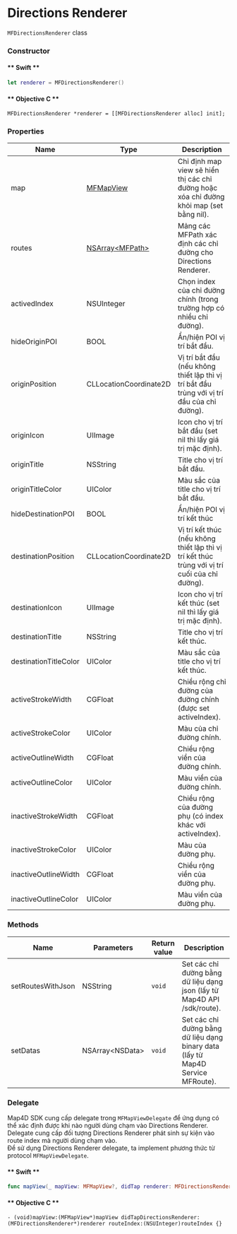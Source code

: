 # Directions Renderer

`MFDirectionsRenderer` class

### Constructor

<!-- tabs:start -->
#### ** Swift **

```swift 
let renderer = MFDirectionsRenderer()
```

#### ** Objective C **

```objc 
MFDirectionsRenderer *renderer = [[MFDirectionsRenderer alloc] init];
```

<!-- tabs:end -->

### Properties

| Name                  | Type                                                  | Description                                                                                    |
|-----------------------|-------------------------------------------------------|------------------------------------------------------------------------------------------------|
| map                   | [MFMapView](/reference/map?id=mfmapview)              | Chỉ định map view sẽ hiển thị các chỉ đường hoặc xóa chỉ đường khỏi map (set bằng nil).        |
| routes                | [NSArray\<MFPath\>](/reference/coordinates?id=mfpath) | Mảng các MFPath xác định các chỉ đường cho Directions Renderer.                                |
| activedIndex          | NSUInteger                                            | Chọn index của chỉ đường chính (trong trường hợp có nhiều chỉ đường).                          |
| hideOriginPOI         | BOOL                                                  | Ẩn/hiện POI vị trí bắt đầu.                                                                    |
| originPosition        | CLLocationCoordinate2D                                | Vị trí bắt đầu (nếu không thiết lập thì vị trí bắt đầu trùng với vị trí đầu của chỉ đường).    |
| originIcon            | UIImage                                               | Icon cho vị trí bắt đầu (set nil thì lấy giá trị mặc định).                                    |
| originTitle           | NSString                                              | Title cho vị trí bắt đầu.                                                                      |
| originTitleColor      | UIColor                                               | Màu sắc của title cho vị trí bắt đầu.                                                          |
| hideDestinationPOI    | BOOL                                                  | Ẩn/hiện POI vị trí kết thúc                                                                    |
| destinationPosition   | CLLocationCoordinate2D                                | Vị trí kết thúc (nếu không thiết lập thì vị trí kết thúc trùng với vị trí cuối của chỉ đường). |
| destinationIcon       | UIImage                                               | Icon cho vị trí kết thúc (set nil thì lấy giá trị mặc định).                                   |
| destinationTitle      | NSString                                              | Title cho vị trí kết thúc.                                                                     |
| destinationTitleColor | UIColor                                               | Màu sắc của title cho vị trí kết thúc.                                                         |
| activeStrokeWidth     | CGFloat                                               | Chiều rộng chỉ đường của đường chính (được set activeIndex).                                   |
| activeStrokeColor     | UIColor                                               | Màu của chỉ đường chính.                                                                       |
| activeOutlineWidth    | CGFloat                                               | Chiều rộng viền của đường chính.                                                               |
| activeOutlineColor    | UIColor                                               | Màu viền của đường chính.                                                                      |
| inactiveStrokeWidth   | CGFloat                                               | Chiều rộng của đường phụ (có index khác với activeIndex).                                      |
| inactiveStrokeColor   | UIColor                                               | Màu của đường phụ.                                                                             |
| inactiveOutlineWidth  | CGFloat                                               | Chiều rộng viền của đường phụ.                                                                 |
| inactiveOutlineColor  | UIColor                                               | Màu viền của đường phụ.                                                                        |

### Methods

| Name              | Parameters        | Return value | Description                                                                     |
|-------------------|-------------------|--------------|---------------------------------------------------------------------------------|
| setRoutesWithJson | NSString          | `void`       | Set các chỉ đường bằng dữ liệu dạng json (lấy từ Map4D API /sdk/route).         |
| setDatas          | NSArray\<NSData\> | `void`       | Set các chỉ đường bằng dữ liệu dạng binary data (lấy từ Map4D Service MFRoute). |

### Delegate

Map4D SDK cung cấp delegate trong `MFMapViewDelegate` để ứng dụng có thể xác định được khi nào người dùng chạm vào Directions Renderer.  
Delegate cung cấp đối tượng Directions Renderer phát sinh sự kiện vào route index mà người dùng chạm vào.  
Để sử dụng Directions Renderer delegate, ta implement phương thức từ protocol `MFMapViewDelegate`.

  <!-- tabs:start -->

  #### ** Swift **

  ```swift 
  func mapView(_ mapView: MFMapView?, didTap renderer: MFDirectionsRenderer?, routeIndex: Int) {}
  ```

  #### ** Objective C **

  ```objc 
  - (void)mapView:(MFMapView*)mapView didTapDirectionsRenderer:(MFDirectionsRenderer*)renderer routeIndex:(NSUInteger)routeIndex {}
  ```

  <!-- tabs:end -->